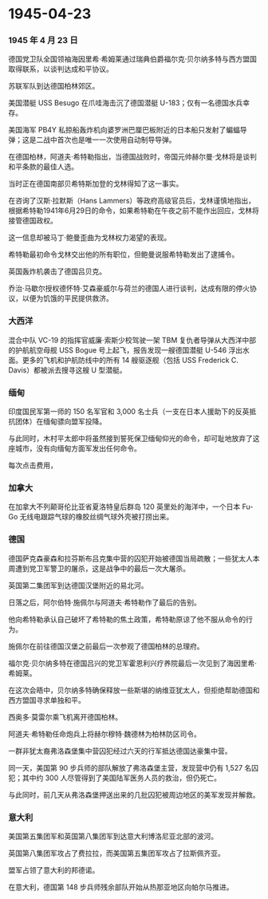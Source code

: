 # 1945-04-23

### 1945 年 4 月 23 日

德国党卫队全国领袖海因里希·希姆莱通过瑞典伯爵福尔克·贝尔纳多特与西方盟国取得联系，以谈判达成和平协议。

苏联军队到达德国柏林郊区。

美国潜艇 USS Besugo 在爪哇海击沉了德国潜艇 U-183；仅有一名德国水兵幸存。

美国海军 PB4Y
私掠船轰炸机向婆罗洲巴厘巴板附近的日本船只发射了蝙蝠导弹；这是二战中首次也是唯一一次使用自动制导导弹。

在德国柏林，阿道夫·希特勒指出，当德国战败时，帝国元帅赫尔曼·戈林将是谈判和平条款的最佳人选。

当时正在德国南部贝希特斯加登的戈林得知了这一事实。

在咨询了汉斯·拉默斯（Hans
Lammers）等政府高级官员后，戈林谨慎地指出，根据希特勒1941年6月29日的命令，如果希特勒在午夜之前不能作出回应，戈林将接管德国政权。

这一信息却被马丁·鲍曼歪曲为戈林权力渴望的表现。

希特勒最初命令戈林交出他的所有职位，但鲍曼说服希特勒发出了逮捕令。

英国轰炸机袭击了德国吕贝克。

乔治·马歇尔授权德怀特·艾森豪威尔与荷兰的德国人进行谈判，达成有限的停火协议，以便为饥饿的平民提供救济。

### 大西洋

混合中队 VC-19 的指挥官威廉·索斯少校驾驶一架 TBM
复仇者导弹从大西洋中部的护航航空母舰 USS Bogue
号上起飞，报告发现一艘德国潜艇 U-546
浮出水面。更多的飞机和护航防线中的所有 14 艘驱逐舰（包括 USS Frederick
C. Davis）都被派去搜寻这艘 U 型潜艇。

### 缅甸

印度国民军第一师的 150 名军官和 3,000
名士兵（一支在日本人援助下的反英抵抗团体）在缅甸骠向盟军投降。

与此同时，木村平太郎中将虽然接到誓死保卫缅甸仰光的命令，却可耻地放弃了这座城市，没有向缅甸方面军发出任何命令。

每次点击费用，

### 加拿大

在加拿大不列颠哥伦比亚省夏洛特皇后群岛 120 英里处的海洋中，一个日本
Fu-Go 无线电跟踪气球的橡胶丝绸气球外壳被打捞出来。

### 德国

德国萨克森豪森和拉芬斯布吕克集中营的囚犯开始被德国当局疏散；一些犹太人本周遭到党卫军警卫的屠杀，这是战争中的最后一次大屠杀。

英国第二集团军到达德国汉堡附近的易北河。

日落之后，阿尔伯特·施佩尔与阿道夫·希特勒作了最后的告别。

他向希特勒承认自己破坏了希特勒的焦土政策，希特勒原谅了他不服从命令的行为。

施佩尔在前往德国汉堡之前最后一次参观了德国柏林的总理府。

福尔克·贝尔纳多特在德国吕兴的党卫军霍恩利兴疗养院最后一次见到了海因里希·希姆莱。

在这次会晤中，贝尔纳多特确保释放一些斯堪的纳维亚犹太人，但拒绝帮助德国和西方盟国寻求单独和平。

西奥多·莫雷尔乘飞机离开德国柏林。

阿道夫·希特勒任命炮兵上将赫尔穆特·魏德林为柏林防区司令。

一群非犹太裔弗洛森堡集中营囚犯经过六天的行军抵达德国达豪集中营。

同一天，美国第 90 步兵师的部队解放了弗洛森堡主营，发现营中仍有 1,527
名囚犯；其中约 300 人尽管得到了美国陆军医务人员的救治，但仍死亡。

与此同时，前几天从弗洛森堡押送出来的几批囚犯被周边地区的美军发现并解救。

### 意大利

美国第五集团军和英国第八集团军到达意大利博洛尼亚北部的波河。

英国第八集团军攻占了费拉拉，而美国第五集团军攻占了拉斯佩齐亚。

盟军占领了意大利的邦德诺。

在意大利，德国第 148 步兵师残余部队开始从热那亚地区向帕尔马推进。
